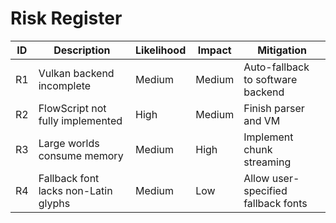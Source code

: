 # Risk Register

| ID | Description | Likelihood | Impact | Mitigation |
|----|-------------|------------|--------|------------|
| R1 | Vulkan backend incomplete | Medium | Medium | Auto-fallback to software backend |
| R2 | FlowScript not fully implemented | High | Medium | Finish parser and VM |
| R3 | Large worlds consume memory | Medium | High | Implement chunk streaming |
| R4 | Fallback font lacks non-Latin glyphs | Medium | Low | Allow user-specified fallback fonts |

